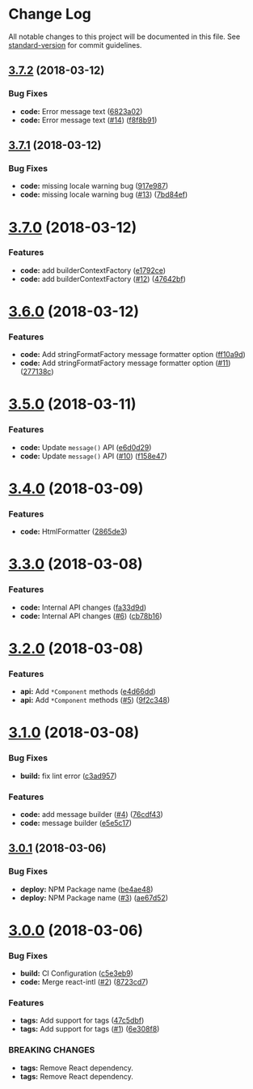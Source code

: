 # Change Log

All notable changes to this project will be documented in this file. See [standard-version](https://github.com/conventional-changelog/standard-version) for commit guidelines.

<a name="3.7.2"></a>
## [3.7.2](https://github.com/adam-26/intl-format/compare/v3.7.1...v3.7.2) (2018-03-12)


### Bug Fixes

* **code:** Error message text ([6823a02](https://github.com/adam-26/intl-format/commit/6823a02))
* **code:** Error message text ([#14](https://github.com/adam-26/intl-format/issues/14)) ([f8f8b91](https://github.com/adam-26/intl-format/commit/f8f8b91))



<a name="3.7.1"></a>
## [3.7.1](https://github.com/adam-26/intl-format/compare/v3.7.0...v3.7.1) (2018-03-12)


### Bug Fixes

* **code:** missing locale warning bug ([917e987](https://github.com/adam-26/intl-format/commit/917e987))
* **code:** missing locale warning bug ([#13](https://github.com/adam-26/intl-format/issues/13)) ([7bd84ef](https://github.com/adam-26/intl-format/commit/7bd84ef))



<a name="3.7.0"></a>
# [3.7.0](https://github.com/adam-26/intl-format/compare/v3.6.0...v3.7.0) (2018-03-12)


### Features

* **code:** add builderContextFactory ([e1792ce](https://github.com/adam-26/intl-format/commit/e1792ce))
* **code:** add builderContextFactory ([#12](https://github.com/adam-26/intl-format/issues/12)) ([47642bf](https://github.com/adam-26/intl-format/commit/47642bf))



<a name="3.6.0"></a>
# [3.6.0](https://github.com/adam-26/intl-format/compare/v3.5.0...v3.6.0) (2018-03-12)


### Features

* **code:** Add stringFormatFactory message formatter option ([ff10a9d](https://github.com/adam-26/intl-format/commit/ff10a9d))
* **code:** Add stringFormatFactory message formatter option ([#11](https://github.com/adam-26/intl-format/issues/11)) ([277138c](https://github.com/adam-26/intl-format/commit/277138c))



<a name="3.5.0"></a>
# [3.5.0](https://github.com/adam-26/intl-format/compare/v3.4.3...v3.5.0) (2018-03-11)


### Features

* **code:** Update `message()` API ([e6d0d29](https://github.com/adam-26/intl-format/commit/e6d0d29))
* **code:** Update `message()` API  ([#10](https://github.com/adam-26/intl-format/issues/10)) ([f158e47](https://github.com/adam-26/intl-format/commit/f158e47))



<a name="3.4.0"></a>
# [3.4.0](https://github.com/adam-26/intl-format/compare/v3.3.0...v3.4.0) (2018-03-09)


### Features

* **code:** HtmlFormatter ([2865de3](https://github.com/adam-26/intl-format/commit/2865de3))



<a name="3.3.0"></a>
# [3.3.0](https://github.com/adam-26/intl-format/compare/v3.2.0...v3.3.0) (2018-03-08)


### Features

* **code:** Internal API changes ([fa33d9d](https://github.com/adam-26/intl-format/commit/fa33d9d))
* **code:** Internal API changes ([#6](https://github.com/adam-26/intl-format/issues/6)) ([cb78b16](https://github.com/adam-26/intl-format/commit/cb78b16))



<a name="3.2.0"></a>
# [3.2.0](https://github.com/adam-26/intl-format/compare/v3.1.0...v3.2.0) (2018-03-08)


### Features

* **api:** Add `*Component` methods ([e4d66dd](https://github.com/adam-26/intl-format/commit/e4d66dd))
* **api:** Add `*Component` methods  ([#5](https://github.com/adam-26/intl-format/issues/5)) ([9f2c348](https://github.com/adam-26/intl-format/commit/9f2c348))



<a name="3.1.0"></a>
# [3.1.0](https://github.com/adam-26/intl-format/compare/v3.0.1...v3.1.0) (2018-03-08)


### Bug Fixes

* **build:** fix lint error ([c3ad957](https://github.com/adam-26/intl-format/commit/c3ad957))


### Features

* **code:** add message builder  ([#4](https://github.com/adam-26/intl-format/issues/4)) ([76cdf43](https://github.com/adam-26/intl-format/commit/76cdf43))
* **code:** message builder ([e5e5c17](https://github.com/adam-26/intl-format/commit/e5e5c17))



<a name="3.0.1"></a>
## [3.0.1](https://github.com/adam-26/intl-format/compare/v3.0.0...v3.0.1) (2018-03-06)


### Bug Fixes

* **deploy:** NPM Package name ([be4ae48](https://github.com/adam-26/intl-format/commit/be4ae48))
* **deploy:** NPM Package name ([#3](https://github.com/adam-26/intl-format/issues/3)) ([ae67d52](https://github.com/adam-26/intl-format/commit/ae67d52))



<a name="3.0.0"></a>
# [3.0.0](https://github.com/adam-26/intl-format/compare/v2.4.0...v3.0.0) (2018-03-06)


### Bug Fixes

* **build:** CI Configuration ([c5e3eb9](https://github.com/adam-26/intl-format/commit/c5e3eb9))
* **code:** Merge react-intl ([#2](https://github.com/adam-26/intl-format/issues/2)) ([8723cd7](https://github.com/adam-26/intl-format/commit/8723cd7))


### Features

* **tags:** Add support for tags ([47c5dbf](https://github.com/adam-26/intl-format/commit/47c5dbf))
* **tags:** Add support for tags  ([#1](https://github.com/adam-26/intl-format/issues/1)) ([6e308f8](https://github.com/adam-26/intl-format/commit/6e308f8))


### BREAKING CHANGES

* **tags:** Remove React dependency.
* **tags:** Remove React dependency.
